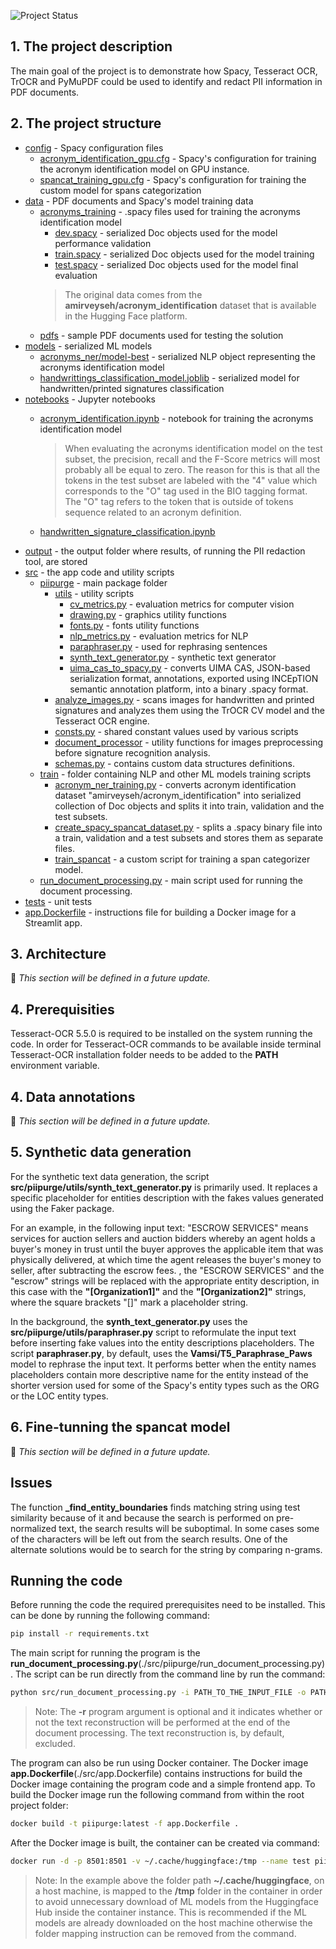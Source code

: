 ![Project Status](https://img.shields.io/badge/status-active-brightgreen)

## 1. The project description
The main goal of the project is to demonstrate how Spacy, Tesseract OCR, TrOCR and PyMuPDF could be used to identify
and redact PII information in PDF documents.

## 2. The project structure

* [config](./config) - Spacy configuration files
  * [acronym_identification_gpu.cfg](./config/acronym_identification_gpu.cfg) - Spacy's configuration for training the acronym identification model on GPU instance.
  * [spancat_training_gpu.cfg](./config/spancat_training_gpu.cfg) - Spacy's configuration for training the custom model for 
  spans categorization
* [data](./data) - PDF documents and Spacy's model training data
  * [acronyms_training](./data/acronyms_training) - .spacy files used for training the acronyms identification model
    * [dev.spacy](./data/acronyms_training/dev.spacy) - serialized Doc objects used for the model performance validation
    * [train.spacy](./data/acronyms_training/train.spacy) - serialized Doc objects used for the model training
    * [test.spacy](./data/acronyms_training/test.spacy) - serialized Doc objects used for the model final evaluation
    > The original data comes from the **amirveyseh/acronym_identification** dataset that is available in the Hugging Face platform.
  * [pdfs](./data/pdfs) - sample PDF documents used for testing the solution
* [models](./models) - serialized ML models
  * [acronyms_ner/model-best](./models/acronyms_ner/model-best) - serialized NLP object representing the acronyms identification model 
  * [handwrittings_classification_model.joblib](./models/handwrittings_classification_model.joblib) - serialized model for handwritten/printed signatures classification
* [notebooks](./notebooks) - Jupyter notebooks
  * [acronym_identification.ipynb](./notebooks/acronym_identification.ipynb) - notebook for training the acronyms identification model

    > When evaluating the acronyms identification model on the test subset, the precision, recall and the F-Score metrics will most
  probably all be equal to zero. The reason for this is that all the tokens in the test subset are labeled with the "4" value which
  corresponds to the "O" tag used in the BIO tagging format. The "O" tag refers to the token that is outside of tokens sequence related to an acronym definition. 
  * [handwritten_signature_classification.ipynb](./notebooks/handwritten_signature_classification.ipynb)
* [output](./output) - the output folder where results, of running the PII redaction tool, are stored
* [src](./src) - the app code and utility scripts
  * [piipurge](./src/piipurge) - main package folder
    * [utils](./src/piipurge/utils) - utility scripts
      * [cv_metrics.py](./src/piipurge/utils/cv_metrics.py) - evaluation metrics for computer vision
      * [drawing.py](./src/piipurge/utils/drawing_utils.py) - graphics utility functions
      * [fonts.py](./src/piipurge/utils/fonts.py) - fonts utility functions
      * [nlp_metrics.py](./src/piipurge/utils/nlp_metrics.py) - evaluation metrics for NLP
      * [paraphraser.py](./src/piipurge/utils/paraphraser.py) - used for rephrasing sentences
      * [synth_text_generator.py](./src/piipurge/utils/synth_text_generator.py) - synthetic text generator
      * [uima_cas_to_spacy.py](./src/piipurge/utils/uima_cas_to_spacy.py) - converts UIMA CAS, JSON-based serialization format, annotations, exported using INCEpTION semantic annotation platform, into a binary .spacy format.
    * [analyze_images.py](./src/piipurge/analyze_images.py) - scans images for handwritten and printed signatures and analyzes them using 
  the TrOCR CV model and the Tesseract OCR engine.
    * [consts.py](./src/piipurge/consts.py) - shared constant values used by various scripts
    * [document_processor](./src/piipurge/document_processor.py) - utility functions for images preprocessing before signature recognition analysis.
    * [schemas.py](./src/piipurge/schemas.py) - contains custom data structures definitions.
  * [train](./src/train) - folder containing NLP and other ML models training scripts
    * [acronym_ner_training.py](./src/train/acronym_ner_training.py) - converts acronym identification dataset "amirveyseh/acronym_identification" into serialized collection of Doc objects and splits it into train, validation and the test subsets.
    * [create_spacy_spancat_dataset.py](./src/piipurge/create_spacy_spancat_dataset.py) - splits a .spacy binary file into a train, validation and a test subsets and stores them as separate files.
    * [train_spancat](./src/piipurge/train_spancat.py) - a custom script for training a span categorizer model.
  * [run_document_processing.py](./src/run_document_processing.py) - main script used for running the document processing.
* [tests](./src/tests) - unit tests
* [app.Dockerfile](./app.Dockerfile) - instructions file for building a Docker image for a Streamlit app.

## 3. Architecture

🚧 _This section will be defined in a future update._

## 4. Prerequisities

Tesseract-OCR 5.5.0 is required to be installed on the system running the code. In order for Tesseract-OCR commands
to be available inside terminal Tesseract-OCR installation folder needs to be added to the **PATH** environment variable.

## 4. Data annotations

🚧 _This section will be defined in a future update._

## 5. Synthetic data generation

For the synthetic text data generation, the script **src/piipurge/utils/synth_text_generator.py** is primarily used.
It replaces a specific placeholder for entities description with the fakes values generated using the Faker package.

For an example, in the following input text:
"ESCROW SERVICES" means services for auction sellers and auction bidders whereby an agent holds a buyer's money in trust until the buyer approves the applicable item that was physically delivered, at which time the agent releases the buyer's money to seller, after subtracting the escrow fees.
, the "ESCROW SERVICES" and the "escrow" strings will be replaced with the appropriate entity description, in this case with
the **"[Organization1]"** and the **"[Organization2]"** strings, where the square brackets "[]" mark a placeholder string.

In the background, the **synth_text_generator.py** uses the **src/piipurge/utils/paraphraser.py** script to reformulate the 
input text before inserting fake values into the entity descriptions placeholders.
The script **paraphraser.py**, by default, uses the **Vamsi/T5_Paraphrase_Paws** model to rephrase the input text. It performs 
better when the entity names placeholders contain more descriptive name for the entity instead of the shorter version used 
for some of the Spacy's entity types such as the ORG or the LOC entity types.

## 6. Fine-tunning the spancat model

🚧 _This section will be defined in a future update._

## Issues

The function **_find_entity_boundaries** finds matching string using test similarity because of it and because the search is performed on pre-normalized text, the search results will be suboptimal. In some cases some of the characters will be left out from the search results.
One of the alternate solutions would be to search for the string by comparing n-grams.

## Running the code

Before running the code the required prerequisites need to be installed. 
This can be done by running the following command:
```bash
pip install -r requirements.txt
```

The main script for running the program is the **run_document_processing.py**(./src/piipurge/run_document_processing.py).
The script can be run directly from the command line by run the command:
```bash
python src/run_document_processing.py -i PATH_TO_THE_INPUT_FILE -o PATH_TO_THE_OUTPUT_FOLDER [-r]
```
> Note: The **-r** program argument is optional and it indicates whether or not the text reconstruction will be performed
at the end of the document processing. The text reconstruction is, by default, excluded.

The program can also be run using Docker container. The Docker image **app.Dockerfile**(./src/app.Dockerfile) contains
instructions for build the Docker image containing the program code and a simple frontend app.
To build the Docker image run the following command from within the root project folder:
```bash
docker build -t piipurge:latest -f app.Dockerfile .
```
After the Docker image is built, the container can be created via command:
```bash
docker run -d -p 8501:8501 -v ~/.cache/huggingface:/tmp --name test piipurge:latest
```
> Note: In the example above the folder path **~/.cache/huggingface**, on a host machine, is mapped to the **/tmp** folder
in the container in order to avoid unnecessary download of ML models from the Huggingface Hub inside the container instance.
This is recommended if the ML models are already downloaded on the host machine otherwise the folder mapping instruction can be
removed from the command. 
